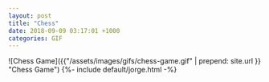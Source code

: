 ```yaml
---
layout: post
title: "Chess"
date: 2018-09-09 03:17:01 +1000
categories: GIF
---
```


![Chess Game]({{"/assets/images/gifs/chess-game.gif" | prepend: site.url }}
"Chess Game") {%- include default/jorge.html -%}
